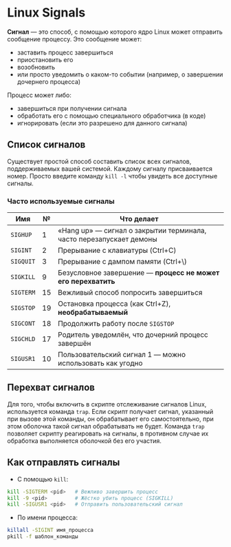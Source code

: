 # Linux Signals

**Сигнал** — это способ, с помощью которого ядро Linux может отправить сообщение процессу. Это сообщение может:  
- заставить процесс завершиться  
- приостановить его
- возобновить
- или просто уведомить о каком-то событии (например, о завершении дочернего процесса)

Процесс может либо:

- завершиться при получении сигнала
- обработать его с помощью специального обработчика (в коде)
- игнорировать (если это разрешено для данного сигнала)

## Список сигналов

Существует простой способ составить список всех сигналов, поддерживаемых вашей системой. Каждому сигналу присваивается номер. Просто введите команду `kill -l` чтобы увидеть все доступные сигналы.

### Часто используемые сигналы 

| Имя       | №  | Что делает                                                          |
| --------- | -- | ------------------------------------------------------------------- |
| `SIGHUP`  | 1  | «Hang up» — сигнал о закрытии терминала, часто перезапускает демоны |
| `SIGINT`  | 2  | Прерывание с клавиатуры (Ctrl+C)                                    |
| `SIGQUIT` | 3  | Прерывание с дампом памяти (Ctrl+\\)                                |
| `SIGKILL` | 9  | Безусловное завершение — **процесс не может его перехватить**       |
| `SIGTERM` | 15 | Вежливый способ попросить завершиться                               |
| `SIGSTOP` | 19 | Остановка процесса (как Ctrl+Z), **необрабатываемый**               |
| `SIGCONT` | 18 | Продолжить работу после `SIGSTOP`                                   |
| `SIGCHLD` | 17 | Родитель уведомлён, что дочерний процесс завершён                   |
| `SIGUSR1` | 10 | Пользовательский сигнал 1 — можно использовать как угодно           |

## Перехват сигналов

Для того, чтобы включить в скрипте отслеживание сигналов Linux, используется команда `trap`. Если скрипт получает сигнал, указанный при вызове этой команды, он обрабатывает его самостоятельно, при этом оболочка такой сигнал обрабатывать не будет.
Команда `trap` позволяет скрипту реагировать на сигналы, в противном случае их обработка выполняется оболочкой без его участия.

## Как отправлять сигналы

- С помощью `kill`:  
```bash
kill -SIGTERM <pid>   # Вежливо завершить процесс
kill -9 <pid>         # Жёстко убить процесс (SIGKILL)
kill -SIGUSR1 <pid>   # Отправить пользовательский сигнал
```
- По имени процесса:   
```bash
killall -SIGINT имя_процесса
pkill -f шаблон_команды
```